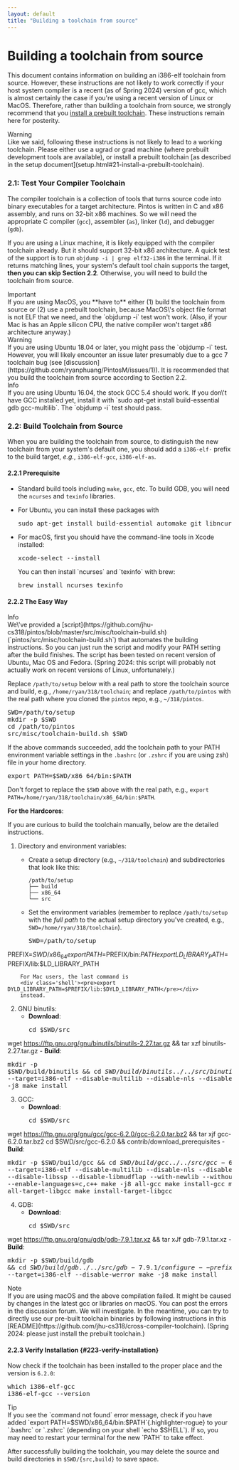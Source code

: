 ```yaml
---
layout: default
title: "Building a toolchain from source"
---
```


# Building a toolchain from source

This document contains information on building an i386-elf toolchain
from source.  However, these instructions are not likely to work correctly
if your host system compiler is a recent (as of Spring 2024) version of gcc, which is
almost certainly the case if you're using a recent version of Linux
or MacOS. Therefore, rather than building a toolchain from source,
we strongly recommend that you [install a prebuilt toolchain](setup.html#21-install-a-prebuilt-toolchain).
These instructions remain here for posterity.

<div class='admonition danger'>
  <div class='title'>Warning</div>
  <div class='content' markdown='1'>
Like we said, following these instructions is not likely to lead
to a working toolchain. Please either use a ugrad or grad machine
(where prebuilt development tools are available), or install a prebuilt
toolchain [as described in the setup document](setup.html#21-install-a-prebuilt-toolchain).
  </div>
</div>

### 2.1: Test Your Compiler Toolchain

The compiler toolchain is a collection of tools that turns source code
into binary executables for a target architecture. Pintos is written in
C and x86 assembly, and runs on 32-bit x86 machines. So we will need the
appropriate C compiler (`gcc`), assembler (`as`), linker (`ld`),
and debugger (`gdb`).

If you are using a Linux machine, it is likely equipped with the
compiler toolchain already. But it should support 32-bit x86
architecture. A quick test of the support is to run
`objdump -i | grep elf32-i386`
in the terminal. If it returns matching lines, your system's default
tool chain supports the target, **then you can skip Section 2.2**.
Otherwise, you will need to build the toolchain from source.

<div class='admonition caution'>
  <div class='title'>Important</div>
  <div class='content' markdown='1'>
If you are using MacOS, you **have to** either (1) build the toolchain from source
or (2) use a prebuilt toolchain, because MacOS\'s object file format is not ELF
that we need, and the `objdump -i` test won't work. (Also, if your Mac is
has an Apple silicon CPU, the native compiler won't target x86 architecture anyway.)
  </div>
</div>

<div class='admonition caution'>
  <div class='title'>Warning</div>
  <div class='content' markdown='1'>
If you are using Ubuntu 18.04 or later, you might pass the
`objdump -i` test. However, you will likely
encounter an issue later presumably due to a gcc 7 toolchain bug (see
[discussion](https://github.com/ryanphuang/PintosM/issues/1)).
It is recommended that you build the toolchain from source according to
Section 2.2.
  </div>
</div>

<div class='admonition info'>
  <div class='title'>Info</div>
  <div class='content' markdown='1'>
If you are using Ubuntu 16.04, the stock GCC 5.4 should work. If you
don\'t have GCC installed yet, install it with
`sudo apt-get install build-essential gdb gcc-multilib`.
The `objdump -i` test should pass.
  </div>
</div>

### 2.2: Build Toolchain from Source

When you are building the toolchain from source, to distinguish the new
toolchain from your system's default one, you should add a
`i386-elf-` prefix to the build
target, *e.g.*, `i386-elf-gcc`,
`i386-elf-as`.

#### 2.2.1 Prerequisite

- Standard build tools including `make`, `gcc`, etc. To build GDB, you will need the `ncurses` and `texinfo` libraries.

- For Ubuntu, you can install these packages with
  <div class='shell'><pre>sudo apt-get install build-essential automake git libncurses5-dev texinfo</pre></div>

- For macOS, first you should have the command-line tools in Xcode
  installed:
  <div class='shell'><pre>xcode-select --install</pre></div>
  You can then install `ncurses` and `texinfo` with brew:
  <div class='shell'><pre>brew install ncurses texinfo</pre></div>

#### 2.2.2 The Easy Way

<div class='admonition info'>
  <div class='title'>Info</div>
  <div class='content' markdown='1'>
We\'ve provided a
[script](https://github.com/jhu-cs318/pintos/blob/master/src/misc/toolchain-build.sh)
(`pintos/src/misc/toolchain-build.sh`) that
automates the building instructions. So you can just run the script and
modify your PATH setting after the build finishes. The script has been
tested on recent version of Ubuntu, Mac OS and Fedora.
(Spring 2024: this script will probably not actually work on recent versions
of Linux, unfortunately.)
  </div>
</div>

Replace `/path/to/setup` below
with a real path to store the toolchain source and build, e.g.,
`/home/ryan/318/toolchain`; and
replace `/path/to/pintos` with
the real path where you cloned the `pintos` repo, e.g., `~/318/pintos`.

<div class='shell'><pre>SWD=/path/to/setup
mkdir -p $SWD
cd /path/to/pintos
src/misc/toolchain-build.sh $SWD</pre></div>

If the above commands succeeded, add the toolchain path to your PATH environment
variable settings in the `.bashrc` (or `.zshrc` if you are using zsh) file in
your home directory.

<div class='shell'><pre>export PATH=$SWD/x86_64/bin:$PATH</pre></div>

Don't forget to replace the `$SWD` above with the real path, e.g.,
`export PATH=/home/ryan/318/toolchain/x86_64/bin:$PATH`.

**For the Hardcores**:

If you are curious to build the toolchain manually, below are the
detailed instructions.

1.  Directory and environment variables:
    -   Create a setup directory (e.g.,
        `~/318/toolchain`) and subdirectories that
        look like this:
        ```
        /path/to/setup
        ├── build
        ├── x86_64
        └── src
        ```

    -   Set the environment variables (remember to replace
        `/path/to/setup` with the *full path* to the
        actual setup directory you've created, e.g.,
        `SWD=/home/ryan/318/toolchain`).
        <div class='shell'><pre>SWD=/path/to/setup
PREFIX=$SWD/x86_64
export PATH=$PREFIX/bin:$PATH
export LD_LIBRARY_PATH=$PREFIX/lib:$LD_LIBRARY_PATH</pre></div>

        For Mac users, the last command is
        <div class='shell'><pre>export DYLD_LIBRARY_PATH=$PREFIX/lib:$DYLD_LIBRARY_PATH</pre></div>
        instead.

2.  GNU binutils:
    -   **Download**:
        <div class='shell'><pre>cd $SWD/src 
wget https://ftp.gnu.org/gnu/binutils/binutils-2.27.tar.gz && tar xzf binutils-2.27.tar.gz</pre></div>
    -   **Build**:
        <div class='shell'><pre>mkdir -p $SWD/build/binutils && cd $SWD/build/binutils
../../src/binutils-2.27/configure --prefix=$PREFIX --target=i386-elf --disable-multilib --disable-nls --disable-werror
make -j8
make install</pre></div>

3.  GCC:
    -   **Download**:
        <div class='shell'><pre>cd $SWD/src
wget https://ftp.gnu.org/gnu/gcc/gcc-6.2.0/gcc-6.2.0.tar.bz2 && tar xjf gcc-6.2.0.tar.bz2
cd $SWD/src/gcc-6.2.0 && contrib/download_prerequisites</pre></div>
    -   **Build**:
        <div class='shell'><pre>mkdir -p $SWD/build/gcc && cd $SWD/build/gcc
../../src/gcc-6.2.0/configure --prefix=$PREFIX --target=i386-elf --disable-multilib --disable-nls --disable-werror --disable-libssp --disable-libmudflap --with-newlib --without-headers --enable-languages=c,c++
make -j8 all-gcc 
make install-gcc
make all-target-libgcc
make install-target-libgcc</pre></div>

4.  GDB:
    -   **Download**:
        <div class='shell'><pre>cd $SWD/src
wget https://ftp.gnu.org/gnu/gdb/gdb-7.9.1.tar.xz  && tar xJf gdb-7.9.1.tar.xz</pre></div>
    -   **Build**:
        <div class='shell'><pre>mkdir -p $SWD/build/gdb && cd $SWD/build/gdb
../../src/gdb-7.9.1/configure --prefix=$PREFIX --target=i386-elf --disable-werror
make -j8
make install</pre></div>

<div class='admonition caution'>
  <div class='title'>Note</div>
  <div class='content' markdown='1'>
If you are using macOS and the above compilation failed. It might be
caused by changes in the latest gcc or libraries on macOS. You can post
the errors in the discussion forum. We will investigate. In the
meantime, you can try to directly use our pre-built toolchain binaries
by following instructions in this
[README](https://github.com/jhu-cs318/cross-compiler-toolchain).
(Spring 2024: please just install the prebuilt toolchain.)
  </div>
</div>

#### 2.2.3 Verify Installation {#223-verify-installation}

Now check if the toolchain has been installed to the proper place and
the version is `6.2.0`:

<div class='shell'><pre>
which i386-elf-gcc
i386-elf-gcc --version</pre></div>

<div class='admonition tip'>
  <div class='title'>Tip</div>
  <div class='content' markdown='1'>
If you see the `command not found` error message, check if you have
added `export PATH=$SWD/x86_64/bin:$PATH`{.highlighter-rogue} to your
`.bashrc` or `.zshrc` (depending on your shell `echo $SHELL`). If so,
you may need to restart your terminal for the new `PATH` to take effect.

After successfully building the toolchain, you may delete the source and
build directories in `$SWD/{src,build}` to save space.
  </div>
</div>
